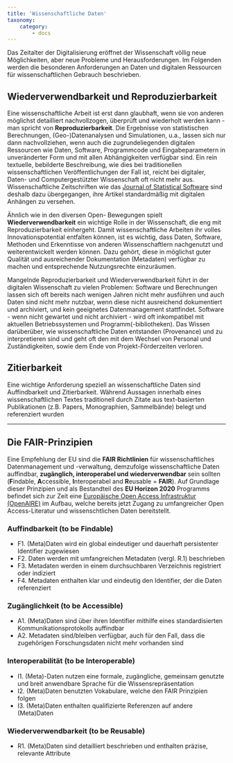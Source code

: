 ```yaml
---
title: 'Wissenschaftliche Daten'
taxonomy:
    category:
        - docs
---
```



Das Zeitalter der Digitalisierung eröffnet der Wissenschaft völlig neue Möglichkeiten, aber neue Probleme und Herausforderungen. Im Folgenden werden die besonderen Anforderungen an Daten und digitalen Ressourcen für wissenschaftlichen Gebrauch beschrieben.


## Wiederverwendbarkeit und Reproduzierbarkeit

Eine wissenschaftliche Arbeit ist erst dann glaubhaft, wenn sie von anderen möglichst detailliert nachvollzogen, überprüft und wiederholt werden kann - man spricht von **Reproduzierbarkeit**. Die Ergebnisse von statistischen Berechnungen, (Geo-)Datenanalysen und Simulationen, u.a., lassen sich nur dann nachvollziehen, wenn auch die zugrundeliegenden digitalen Ressourcen wie Daten, Software, Programmcode und Eingabeparametern in unveränderter Form und mit allen Abhängigkeiten verfügbar sind. Ein rein textuelle, bebilderte Beschreibung, wie dies bei traditionellen wissenschaftlichen Veröffentlichungen der Fall ist, reicht bei digitaler, Daten- und Computergestützter Wissenschaft oft nicht mehr aus. Wissenschaftliche Zeitschriften wie das [Journal of Statistical Software](https://www.jstatsoft.org) sind deshalb dazu übergegangen, ihre Artikel standardmäßig mit digitalen Anhängen zu versehen.

Ähnlich wie in den diversen Open- Bewegungen spielt **Wiederverwendbarkeit** ein wichtige Rolle in der Wissenschaft, die eng mit Reproduzierbarkeit einhergeht. Damit wissenschaftliche Arbeiten ihr volles Innovationspotential entfalten können, ist es wichtig, dass Daten, Software, Methoden und Erkenntisse von anderen Wissenschaftlern nachgenutzt und weiterentwickelt werden können. Dazu gehört, diese in möglichst guter Qualität und ausreichender Dokumentation (Metadaten) verfügbar zu machen und entsprechende Nutzungsrechte einzuräumen.

Mangelnde  Reproduzierbarkeit und Wiederverwendbarkeit führt in der digitalen Wissenschaft zu vielen Problemen: Software und Berechnungen lassen sich oft bereits nach wenigen Jahren nicht mehr ausführen und auch Daten sind nicht mehr nutzbar, wenn diese nicht ausreichend dokumentiert und archiviert, und kein geeignetes Datenmanagement stattfindet. Software - wenn nicht gewartet und nicht archiviert - wird oft inkompatibel mit aktuellen Betriebssystemen und Programm(-bibliotheken). Das Wissen darüberüber, wie wissenschaftliche Daten entstanden (Provenance) und zu interpretieren sind und geht oft den mit dem Wechsel von Personal und Zuständigkeiten, sowie dem Ende von Projekt-Förderzeiten verloren.

## Zitierbarkeit

Eine wichtige Anforderung speziell an wissenschaftliche Daten sind Auffindbarkeit und Zitierbarkeit. Während Aussagen innerhalb eines wissenschaftlichen Textes traditionell durch Zitate aus text-basierten Publikationen (z.B. Papers, Monographien, Sammelbände) belegt und referenziert wurden


----

## Die FAIR-Prinzipien

Eine Empfehlung der EU sind die **FAIR Richtlinien** für wissenschaftliches Datenmanagement und -verwaltung, demzufolge wissenschaftliche Daten auffindbar, **zugänglich, interoperabel und wiederverwendbar** sein sollten (**F**indable, **A**ccessible, **I**nteroperabel and **R**eusable = **FAIR**). Auf Grundlage dieser Prinzipien und als Bestandteil des **EU Horizon 2020** Programms befindet sich zur Zeit eine [Europäische Open Access Infrastruktur (OpenAIRE)](https://www.openaire.eu/) im Aufbau, welche bereits jetzt Zugang zu umfangreicher Open Access-Literatur und wissenschtlichen Daten bereitstellt.

### Auffindbarkeit (to be **F**indable)

- F1. (Meta)Daten wird ein global eindeutiger und dauerhaft persistenter Identifier zugewiesen
- F2. Daten werden mit umfangreichen Metadaten (vergl. R.1) beschrieben
- F3. Metadaten werden in einem durchsuchbaren Verzeichnis registriert oder indiziert
- F4. Metadaten enthalten klar und eindeutig den Identifier, der die Daten referenziert

### Zugänglichkeit (to be Accessible)
- A1.  (Meta)Daten sind über ihren Identifier mithilfe eines standardisierten Kommunikationsprotokolls auffindbar
- A2. Metadaten sind/bleiben verfügbar, auch für den Fall, dass die zugehörigen Forschungsdaten nicht mehr vorhanden sind

### Interoperabilität (to be **I**nteroperable)
- I1. (Meta)-Daten nutzen eine formale, zugängliche, gemeinsam genutzte und breit anwendbare Sprache für die Wissensrepräsentation
- I2. (Meta)Daten benutzten Vokabulare, welche den FAIR Prinzipien folgen
- I3. (Meta)Daten enthalten qualifizierte Referenzen auf andere (Meta)Daten

### Wiederverwendbarkeit (to be **R**eusable)

- R1. (Meta)Daten sind detailliert beschrieben und enthalten präzise, relevante Attribute

<!--


Artikels traditionell durch Belege (d.h. direkte / indirekte) Zitate aus der wissenschtlichen Literatur

Das wissenschaftliche Arbeiten mit Daten

- OpenAIRE
- FAIR Prinzipien
- Reproduzierbarkeit
- Wiederverwendbarkeit
- Transparenz
- Allein reicht nicht aus
- Research Compendia
- Daten Zitieren
-->
